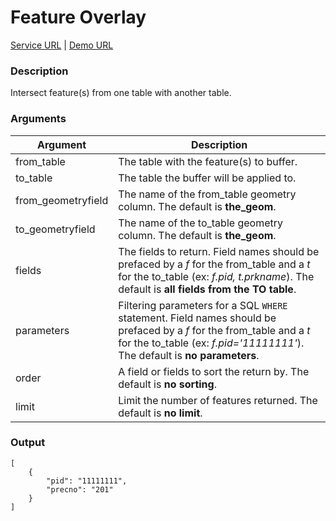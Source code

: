 # Feature Overlay
[Service URL](v1/ws_geo_featureoverlay.php) |
[Demo URL](v1/ws_geo_featureoverlay.php?from_table=tax_parcels&to_table=voting_precincts&fields=f.pid,t.precno&parameters=f.pid%3D%2711111111%27)

### Description
Intersect feature(s) from one table with another table.

### Arguments
<table class="table table-bordered">
    <thead>
        <tr>
            <th>Argument</th>
            <th>Description</th>
        </tr>
    </thead>
    <tbody>
        <tr>
            <td>from_table</td>
            <td>The table with the feature(s) to buffer.</td>
        </tr>
        <tr>
            <td>to_table</td>
            <td>The table the buffer will be applied to.</td>
        </tr>
        <tr class="success">
            <td>from_geometryfield</td>
            <td>The name of the from_table geometry column. The default is <strong>the_geom</strong>.</td>
        </tr>
        <tr class="success">
            <td>to_geometryfield</td>
            <td>The name of the to_table geometry column. The default is <strong>the_geom</strong>.</td>
        </tr>
        <tr class="success">
            <td>fields</td>
            <td>The fields to return. Field names should be prefaced by a <em>f</em> for the from_table and a <em>t</em> for the to_table (ex: <em>f.pid, t.prkname</em>). The default is <strong>all fields from the TO table</strong>.</td>
        </tr>
        <tr class="success">
            <td>parameters</td>
            <td>Filtering parameters for a SQL <code>WHERE</code> statement. Field names should be prefaced by a <em>f</em> for the from_table and a <em>t</em> for the to_table (ex: <em>f.pid='11111111'</em>). The default is <strong>no parameters</strong>.</td>
        </tr>
        <tr class="success">
            <td>order</td>
            <td>A field or fields to sort the return by. The default is <strong>no sorting</strong>.</td>
        </tr>
        <tr class="success">
            <td>limit</td>
            <td>Limit the number of features returned. The default is <strong>no limit</strong>.</td>
        </tr>
    </tbody>
</table>

### Output
    [
        {
            "pid": "11111111",
            "precno": "201"
        }
    ]
